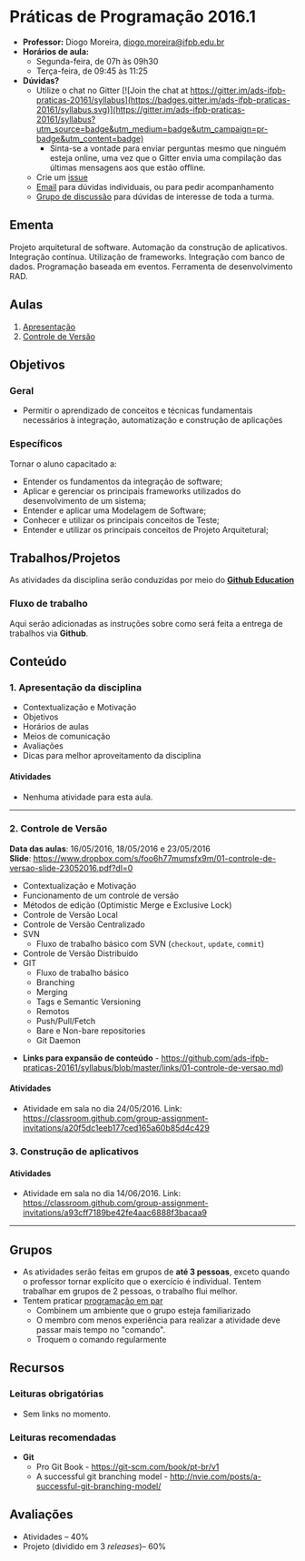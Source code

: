 # Práticas de Programação 2016.1

* **Professor:** Diogo Moreira, [diogo.moreira@ifpb.edu.br](mailto:diogo.moreira@ifpb.edu.br)
* **Horários de aula:**
    - Segunda-feira, de 07h às 09h30
    - Terça-feira, de 09:45 às 11:25
* **Dúvidas?**
    * Utilize o chat no Gitter [![Join the chat at https://gitter.im/ads-ifpb-praticas-20161/syllabus](https://badges.gitter.im/ads-ifpb-praticas-20161/syllabus.svg)](https://gitter.im/ads-ifpb-praticas-20161/syllabus?utm_source=badge&utm_medium=badge&utm_campaign=pr-badge&utm_content=badge)
        * Sinta-se a vontade para enviar perguntas mesmo que ninguém esteja online, uma vez que o Gitter envia uma compilação das últimas mensagens aos que estão offline.
    * Crie um [issue](https://github.com/ads-ifpb-praticas-20161/syllabus/issues)
   * [Email](mailto:diogo.moreira@ifpb.edu.br) para dúvidas individuais, ou para pedir acompanhamento
   * [Grupo de discussão](https://groups.google.com/forum/#!forum/ads-ifpb-praticas-programacao) para dúvidas de interesse de toda a turma.

## Ementa 

Projeto arquitetural de software. Automação da construção de aplicativos. Integração contínua. Utilização de frameworks. Integração com banco de dados. Programação baseada em eventos. Ferramenta de desenvolvimento RAD.

## Aulas

1. [Apresentação](#user-content-apresentacao)
2. [Controle de Versão](#user-content-vcs)

## Objetivos

### Geral

* Permitir o aprendizado de conceitos e técnicas fundamentais necessários à integração, automatização e construção de aplicações

### Específicos

Tornar o aluno capacitado a:

* Entender os fundamentos da integração de software;
* Aplicar e gerenciar os principais frameworks utilizados do desenvolvimento de um sistema;
* Entender e aplicar uma Modelagem de Software;
* Conhecer e utilizar os principais conceitos de Teste;
* Entender e utilizar os principais conceitos de Projeto Arquitetural;

## Trabalhos/Projetos

As atividades da disciplina serão conduzidas por meio do [**Github Education**](https://classroom.github.com/classrooms/19227919-padroes-de-projeto-2016-1)

### Fluxo de trabalho

Aqui serão adicionadas as instruções sobre como será feita a entrega de trabalhos via **Github**.

## Conteúdo

### 1. <a name="apresentacao">Apresentação da disciplina</a>

- Contextualização e Motivação
- Objetivos
- Horários de aulas
- Meios de comunicação
- Avaliações
- Dicas para melhor aproveitamento da disciplina

#### Atividades

* Nenhuma atividade para esta aula.

---

### 2. <a name="vcs">Controle de Versão</a>

**Data das aulas**: 16/05/2016, 18/05/2016 e 23/05/2016<br/>
**Slide**: https://www.dropbox.com/s/foo6h77mumsfx9m/01-controle-de-versao-slide-23052016.pdf?dl=0

- Contextualização e Motivação
- Funcionamento de um controle de versão
- Métodos de edição (Optimistic Merge e Exclusive Lock)
- Controle de Versão Local
- Controle de Versão Centralizado
- SVN
    + Fluxo de trabalho básico com SVN (`checkout`, `update`, `commit`)
- Controle de Versão Distribuído
- GIT
    + Fluxo de trabalho básico
    + Branching
    + Merging
    + Tags e Semantic Versioning
    + Remotos
    + Push/Pull/Fetch
    + Bare e Non-bare repositories
    + Git Daemon

* **Links para expansão de conteúdo** - https://github.com/ads-ifpb-praticas-20161/syllabus/blob/master/links/01-controle-de-versao.md)

#### Atividades

* Atividade em sala no dia 24/05/2016. Link: https://classroom.github.com/group-assignment-invitations/a20f5dc1eeb177ced165a60b85d4c429

### 3. <a name="construcao">Construção de aplicativos</a>

#### Atividades

* Atividade em sala no dia 14/06/2016. Link: https://classroom.github.com/group-assignment-invitations/a93cff7189be42fe4aac6888f3bacaa9
---



## Grupos

* As atividades serão feitas em grupos de **até 3 pessoas**, exceto quando o professor tornar explícito que o exercício é individual. Tentem trabalhar em grupos de 2 pessoas, o trabalho flui melhor.
* Tentem praticar [programação em par](http://www.desenvolvimentoagil.com.br/xp/praticas/programacao_par)
    - Combinem um ambiente que o grupo esteja familiarizado
    - O membro com menos experiência para realizar a atividade deve passar mais tempo no "comando".
    - Troquem o comando regularmente

## Recursos

### Leituras obrigatórias

* Sem links no momento.

### Leituras recomendadas

* **Git**
    - Pro Git Book - https://git-scm.com/book/pt-br/v1
    - A successful git branching model - http://nvie.com/posts/a-successful-git-branching-model/

## Avaliações

* Atividades – 40%
* Projeto (dividido em 3 *releases*)– 60%
